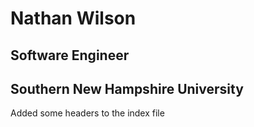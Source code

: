 # Nathan Wilson

## Software Engineer

## Southern New Hampshire University





















Added some headers to the index file
